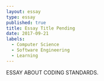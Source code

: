 ```yaml
---
layout: essay
type: essay
published: true
title: Essay Title Pending
date: 2017-09-21
labels:
  - Computer Science
  - Software Engineering
  - Learning
---
```


ESSAY ABOUT CODING STANDARDS.
